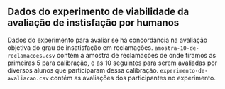 ## Dados do experimento de viabilidade da avaliação de instisfação por humanos

Dados do experimento para avaliar se há concordância na avaliação objetiva do grau de insatisfação em reclamações. `amostra-10-de-reclamacoes.csv` contém a amostra de reclamações de onde tiramos as primeiras 5 para calibração, e as 10 seguintes para serem avaliadas por diversos alunos que participaram dessa calibração. `experimento-de-avaliacao.csv` contém as avaliações dos participantes no experimento. 